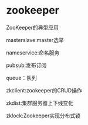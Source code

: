 # zookeeper
ZooKeeper的典型应用

masterslave:master选举

nameservice:命名服务

pubsub:发布订阅

queue：队列

zkclient:zookeeper的CRUD操作

zkdist:集群服务器上下线变化

zklock:Zookeeper实现分布式锁
